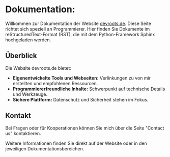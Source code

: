 # Dokumentation:

Willkommen zur Dokumentation der Website [devroots.de](https://test.devroots.de/). Diese Seite richtet sich speziell an Programmierer. Hier finden Sie Dokumente im reStructuredText-Format (RST), die mit dem Python-Framework Sphinx hochgeladen werden.

## Überblick
Die Website devroots.de bietet:

- **Eigenentwickelte Tools und Webseiten:** Verlinkungen zu von mir erstellten und empfohlenen Ressourcen.
- **Programmiererfreundliche Inhalte:** Schwerpunkt auf technische Details und Werkzeuge.
- **Sichere Plattform:** Datenschutz und Sicherheit stehen im Fokus.

## Kontakt
Bei Fragen oder für Kooperationen können Sie mich über die Seite "Contact us" kontaktieren.

Weitere Informationen finden Sie direkt auf der Website oder in den jeweiligen Dokumentationsbereichen.